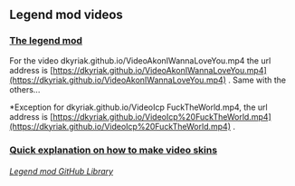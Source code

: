 ## Legend mod videos
### [The legend mod](https://legendmod.ml)


For the video dkyriak.github.io/VideoAkonIWannaLoveYou.mp4 the url address is [https://dkyriak.github.io/VideoAkonIWannaLoveYou.mp4](https://dkyriak.github.io/VideoAkonIWannaLoveYou.mp4) .
Same with the others...

*Exception for dkyriak.github.io/VideoIcp FuckTheWorld.mp4, the url address is [https://dkyriak.github.io/VideoIcp%20FuckTheWorld.mp4](https://dkyriak.github.io/VideoIcp%20FuckTheWorld.mp4) .

### [Quick explanation on how to make video skins](https://legendmod.ml/developers/videoskins.html)

###### [Legend mod GitHub Library](https://github.com/jimboy3100/jimboy3100.github.io)
